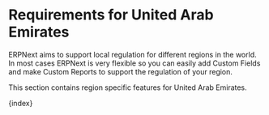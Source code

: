 <!-- add-breadcrumbs -->
# Requirements for United Arab Emirates

ERPNext aims to support local regulation for different regions in the world. In most cases ERPNext is very flexible so you can easily add Custom Fields and make Custom Reports to support the regulation of your region.

This section contains region specific features for United Arab Emirates.

{index}
